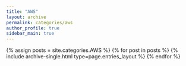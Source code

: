 ```yaml
---
title: "AWS"
layout: archive
permalink: categories/aws
author_profile: true
sidebar_main: true
---
```


{% assign posts = site.categories.AWS %}
{% for post in posts %} {% include archive-single.html type=page.entries_layout %} {% endfor %}
